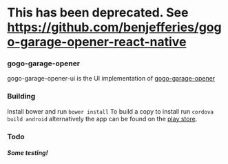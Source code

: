 # This has been deprecated. See https://github.com/benjefferies/gogo-garage-opener-react-native

### gogo-garage-opener

gogo-garage-opener-ui is the UI implementation of [gogo-garage-opener](https://github.com/benjefferies/gogo-garage-opener)

### Building
Install bower and run `bower install`
To build a copy to install run `cordova build android` alternatively the app can be found on the [play store](https://play.google.com/store/apps/details?id=com.ionicframework.gogogarageopenerui416115&hl=en).

### Todo
##### Some testing!
